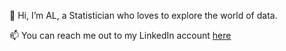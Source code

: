 👋 Hi, I’m AL, a Statistician who loves to explore the world of data.

📫 You can reach me out to my LinkedIn account [here](https://www.linkedin.com/in/ahmad-yusuf-a-ab5696130/)
